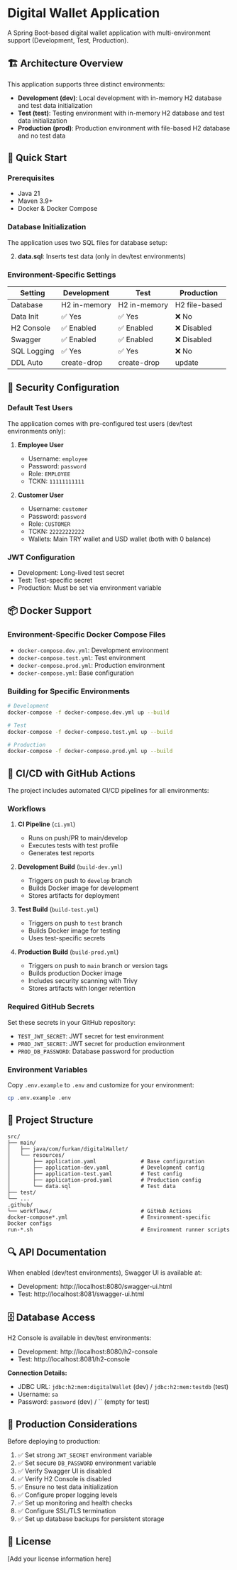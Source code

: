 # Digital Wallet Application

A Spring Boot-based digital wallet application with multi-environment support (Development, Test, Production).

## 🏗️ Architecture Overview

This application supports three distinct environments:

- **Development (dev)**: Local development with in-memory H2 database and test data initialization
- **Test (test)**: Testing environment with in-memory H2 database and test data initialization  
- **Production (prod)**: Production environment with file-based H2 database and no test data

## 🚀 Quick Start

### Prerequisites

- Java 21
- Maven 3.9+
- Docker & Docker Compose

### Database Initialization

The application uses two SQL files for database setup:

2. **data.sql**: Inserts test data (only in dev/test environments)

### Environment-Specific Settings

| Setting | Development | Test | Production |
|---------|-------------|------|------------|
| Database | H2 in-memory | H2 in-memory | H2 file-based |
| Data Init | ✅ Yes | ✅ Yes | ❌ No |
| H2 Console | ✅ Enabled | ✅ Enabled | ❌ Disabled |
| Swagger | ✅ Enabled | ✅ Enabled | ❌ Disabled |
| SQL Logging | ✅ Yes | ✅ Yes | ❌ No |
| DDL Auto | create-drop | create-drop | update |

## 🔐 Security Configuration

### Default Test Users

The application comes with pre-configured test users (dev/test environments only):

1. **Employee User**
   - Username: `employee`
   - Password: `password`
   - Role: `EMPLOYEE`
   - TCKN: `11111111111`

2. **Customer User**
   - Username: `customer`
   - Password: `password`
   - Role: `CUSTOMER`
   - TCKN: `22222222222`
   - Wallets: Main TRY wallet and USD wallet (both with 0 balance)

### JWT Configuration

- Development: Long-lived test secret
- Test: Test-specific secret
- Production: Must be set via environment variable

## 📦 Docker Support

### Environment-Specific Docker Compose Files

- `docker-compose.dev.yml`: Development environment
- `docker-compose.test.yml`: Test environment  
- `docker-compose.prod.yml`: Production environment
- `docker-compose.yml`: Base configuration

### Building for Specific Environments

```bash
# Development
docker-compose -f docker-compose.dev.yml up --build

# Test
docker-compose -f docker-compose.test.yml up --build

# Production
docker-compose -f docker-compose.prod.yml up --build
```

## 🚀 CI/CD with GitHub Actions

The project includes automated CI/CD pipelines for all environments:

### Workflows

1. **CI Pipeline** (`ci.yml`)
   - Runs on push/PR to main/develop
   - Executes tests with test profile
   - Generates test reports

2. **Development Build** (`build-dev.yml`)
   - Triggers on push to `develop` branch
   - Builds Docker image for development
   - Stores artifacts for deployment

3. **Test Build** (`build-test.yml`)
   - Triggers on push to `test` branch
   - Builds Docker image for testing
   - Uses test-specific secrets

4. **Production Build** (`build-prod.yml`)
   - Triggers on push to `main` branch or version tags
   - Builds production Docker image
   - Includes security scanning with Trivy
   - Stores artifacts with longer retention

### Required GitHub Secrets

Set these secrets in your GitHub repository:

- `TEST_JWT_SECRET`: JWT secret for test environment
- `PROD_JWT_SECRET`: JWT secret for production environment
- `PROD_DB_PASSWORD`: Database password for production

### Environment Variables

Copy `.env.example` to `.env` and customize for your environment:

```bash
cp .env.example .env
```

## 📁 Project Structure

```
src/
├── main/
│   ├── java/com/furkan/digitalWallet/
│   └── resources/
│       ├── application.yaml              # Base configuration
│       ├── application-dev.yaml          # Development config
│       ├── application-test.yaml         # Test config
│       ├── application-prod.yaml         # Production config
│       └── data.sql                      # Test data
├── test/
└── ...
.github/
└── workflows/                            # GitHub Actions
docker-compose*.yml                       # Environment-specific Docker configs
run-*.sh                                  # Environment runner scripts
```

## 🔍 API Documentation

When enabled (dev/test environments), Swagger UI is available at:
- Development: http://localhost:8080/swagger-ui.html
- Test: http://localhost:8081/swagger-ui.html

## 🗄️ Database Access

H2 Console is available in dev/test environments:
- Development: http://localhost:8080/h2-console
- Test: http://localhost:8081/h2-console

**Connection Details:**
- JDBC URL: `jdbc:h2:mem:digitalWallet` (dev) / `jdbc:h2:mem:testdb` (test)
- Username: `sa`
- Password: `password` (dev) / `` (empty for test)

## 🚨 Production Considerations

Before deploying to production:

1. ✅ Set strong `JWT_SECRET` environment variable
2. ✅ Set secure `DB_PASSWORD` environment variable  
3. ✅ Verify Swagger UI is disabled
4. ✅ Verify H2 Console is disabled
5. ✅ Ensure no test data initialization
6. ✅ Configure proper logging levels
7. ✅ Set up monitoring and health checks
8. ✅ Configure SSL/TLS termination
9. ✅ Set up database backups for persistent storage

## 📝 License

[Add your license information here]
